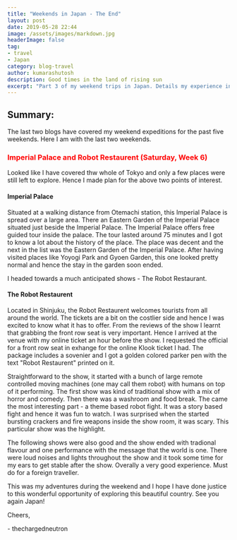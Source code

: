 ```yaml
---
title: "Weekends in Japan - The End"
layout: post
date: 2019-05-28 22:44
image: /assets/images/markdown.jpg
headerImage: false
tag:
- travel
- Japan
category: blog-travel
author: kumarashutosh
description: Good times in the land of rising sun
excerpt: "Part 3 of my weekend trips in Japan. Details my experience in Tokyo."
---
```


## Summary:

The last two blogs have covered my weekend expeditions for the past five weekends. Here I am with the last two weekends.


### <span style="color:red"> Imperial Palace and Robot Restaurent (Saturday, Week 6)</span>

Looked like I have covered thw whole of Tokyo and only a few places were still left to explore. Hence I made plan for the above two points of interest.

#### Imperial Palace

Situated at a walking distance from Otemachi station, this Imperial Palace is spread over a large area. There an Eastern Garden of the Imperial Palace situated just beside the Imperial Palace. The Imperial Palace offers free guided tour inside the palace. The tour lasted around 75 minutes and I got to know a lot about the history of the place. The place was decent and the next in the list was the Eastern Garden of the Imperial Palace. After having visited places like Yoyogi Park and Gyoen Garden, this one looked pretty normal and hence the stay in the garden soon ended.

I headed towards a much anticipated shows - The Robot Restaurant.

#### The Robot Restaurent

Located in Shinjuku, the Robot Restaurent welcomes tourists from all around the world. The tickets are a bit on the costlier side and hence I was excited to know what it has to offer. From the reviews of the show I learnt that grabbing the front row seat is very important. Hence I arrived at the venue with my online ticket an hour before the show. I requested the official for a front row seat in exhange for the online Klook ticket I had. The package includes a sovenier and I got a golden colored parker pen with the text "Robot Restaurent" printed on it.

Straightforward to the show, it started with a bunch of large remote controlled moving machines (one may call them robot) with humans on top of it performing. The first show was kind of traditional show with a mix of horror and comedy. Then there was a washroom and food break. The came the most interesting part - a theme based robot fight. It was a story based fight and hence it was fun to watch. I was surprised when the started bursting crackers and fire weapons inside the show room, it was scary. This particular show was the highlight.

The following shows were also good and the show ended with tradional flavour and one performance with the message that the world is one. There were loud noises and lights throughout the show and it took some time for my ears to get stable after the show. Overally a very good experience. Must do for a foreign traveller.


This was my adventures during the weekend and I hope I have done justice to this wonderful opportunity of exploring this beautiful country. See you again Japan!

Cheers,

\- thechargedneutron


